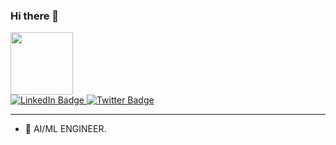 ### Hi there 👋
<div id="header" align="centre">
 <img src="https://media.giphy.com/media/3kPDmoWdBpQPNhCnUG/giphy.gif" width="100"/>
</div>

<div id="badges">
 <a href= "https://www.linkedin.com/in/sanskruti-jaiswal-32a4a1196/" >
<img src= "https://img.shields.io/badge/LinkedIn-blue?logo=linkedin&logoColor=white&style=for-the-badge" alt="LinkedIn Badge"/>
 </a>
 <a href="https://twitter.com/SanskrutiJaisw5">
<img src="https://img.shields.io/badge/Twitter-blue?style=for-the-badge&logo=twitter&logoColor=white" alt="Twitter Badge"/>
 </a>
<div>
 
---------





- 🔭 AI/ML ENGINEER.
